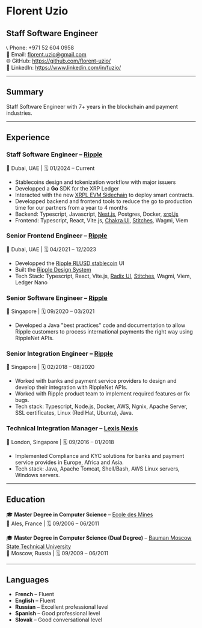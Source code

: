 # Florent Uzio

## Staff Software Engineer

📞 Phone: +971 52 604 0958  
📧 Email: florent.uzio@gmail.com  
🌐 GitHub: https://github.com/florent-uzio/  
🔗 LinkedIn: https://www.linkedin.com/in/fuzio/

---

## Summary

Staff Software Engineer with 7+ years in the blockchain and payment industries.

---

## Experience

### **Staff Software Engineer** – [Ripple](https://ripple.com)

📍 Dubai, UAE | 🗓 01/2024 – Current

- Stablecoins design and tokenization workflow with major issuers
- Developped a **Go** SDK for the XRP Ledger
- Interacted with the new [XRPL EVM Sidechain](https://www.xrplevm.org/) to deploy smart contracts.
- Developped backend and frontend tools to reduce the go to production time for our partners from a year to 4 months
- Backend: Typescript, Javascript, [Nest.js](https://nestjs.com/), Postgres, Docker, [xrpl.js](https://github.com/XRPLF/xrpl.js)
- Frontend: Typescript, React, Vite.js, [Chakra UI](https://www.chakra-ui.com/), [Stitches](https://stitches.dev/), Wagmi, Viem

### **Senior Frontend Engineer** – [Ripple](https://ripple.com)

📍 Dubai, UAE | 🗓 04/2021 – 12/2023

- Developped the [Ripple RLUSD stablecoin](https://ripple.com/solutions/stablecoin/) UI
- Built the [Ripple Design System](https://ripple.github.io/ui-toolkit/?path=/docs/installing--docs)
- Tech Stack: Typescript, React, Vite.js, [Radix UI](https://www.radix-ui.com/), [Stitches](https://stitches.dev/), Wagmi, Viem, Ledger Nano

### **Senior Software Engineer** – [Ripple](https://ripple.com)

📍 Singapore | 🗓 09/2020 – 03/2021

- Developed a Java "best practices" code and documentation to allow Ripple customers to process international payments the right way using RippleNet APIs.

### **Senior Integration Engineer** – [Ripple](https://ripple.com)

📍 Singapore | 🗓 02/2018 – 08/2020

- Worked with banks and payment service providers to design and develop their integration with RippleNet APIs.
- Worked with Ripple product team to implement required features or fix bugs.
- Tech stack: Typescript, Node.js, Docker, AWS, Ngnix, Apache Server, SSL certificates, Linux (Red Hat, Ubuntu), Java.

### **Technical Integration Manager** – [Lexis Nexis](https://risk.lexisnexis.com/?trmid=CMCXRKEV.corporate.gateway.WS3P-1086803)

📍 London, Singapore | 🗓 09/2016 – 01/2018

- Implemented Compliance and KYC solutions for banks and payment service provides in Europe, Africa and Asia.
- Tech stack: Java, Apache Tomcat, Shell/Bash, AWS Linux servers, Windows servers.

---

## Education

🎓 **Master Degree in Computer Science** – [Ecole des Mines](https://www.imt-mines-ales.fr/en)  
📍 Ales, France | 🗓 09/2006 – 06/2011

🎓 **Master Degree in Computer Science (Dual Degree)** – [Bauman Moscow State Technical University](https://fiep.bmstu.ru/?lang=en)  
📍 Moscow, Russia | 🗓 09/2009 – 06/2011

---

## Languages

- **French** – Fluent
- **English** – Fluent
- **Russian** – Excellent professional level
- **Spanish** – Good professional level
- **Slovak** – Good conversational level
